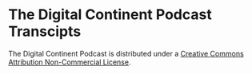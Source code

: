 The Digital Continent Podcast Transcipts
========================================


The Digital Continent Podcast is distributed under a [Creative Commons Attribution Non-Commercial License](http://creativecommons.org/licenses/by-nc/3.0/).
